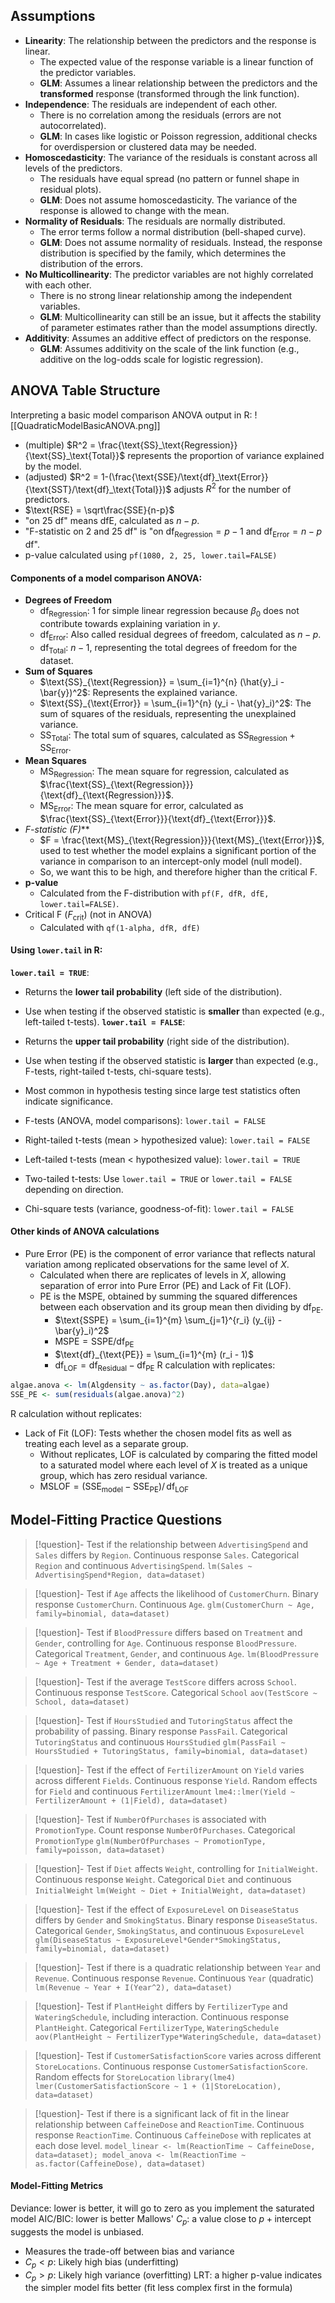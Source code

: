 ## Assumptions
- **Linearity**: The relationship between the predictors and the response is linear.
	- The expected value of the response variable is a linear function of the predictor variables.
	- **GLM**: Assumes a linear relationship between the predictors and the **transformed** response (transformed through the link function).
- **Independence**: The residuals are independent of each other.
	- There is no correlation among the residuals (errors are not autocorrelated).
	- **GLM**: In cases like logistic or Poisson regression, additional checks for overdispersion or clustered data may be needed.
- **Homoscedasticity**: The variance of the residuals is constant across all levels of the predictors.
	- The residuals have equal spread (no pattern or funnel shape in residual plots).
	- **GLM**: Does not assume homoscedasticity. The variance of the response is allowed to change with the mean.
- **Normality of Residuals**: The residuals are normally distributed.
	- The error terms follow a normal distribution (bell-shaped curve).
	- **GLM**: Does not assume normality of residuals. Instead, the response distribution is specified by the family, which determines the distribution of the errors.
- **No Multicollinearity**: The predictor variables are not highly correlated with each other.
	- There is no strong linear relationship among the independent variables.
	- **GLM**: Multicollinearity can still be an issue, but it affects the stability of parameter estimates rather than the model assumptions directly.
- **Additivity**: Assumes an additive effect of predictors on the response.
	- **GLM**: Assumes additivity on the scale of the link function (e.g., additive on the log-odds scale for logistic regression).


## ANOVA Table Structure
Interpreting a basic model comparison ANOVA output in R:
![[QuadraticModelBasicANOVA.png]]
- (multiple) $R^2 = \frac{\text{SS}_\text{Regression}}{\text{SS}_\text{Total}}$ represents the proportion of variance explained by the model.
- (adjusted) $R^2 = 1-(\frac{\text{SSE}/\text{df}_\text{Error}}{\text{SST}/\text{df}_\text{Total}})$ adjusts $R^2$ for the number of predictors.
- $\text{RSE} = \sqrt\frac{SSE}{n-p}$
- "on $25 \: \text{df}$" means $\text{dfE}$, calculated as $n-p$.
- "F-statistic on 2 and 25 $\text{df}$" is "on $\text{df}_{\text{Regression}} = p - 1$ and $\text{df}_{\text{Error}} = n - p$ $\text{df}$".
- p-value calculated using `pf(1080, 2, 25, lower.tail=FALSE)`

#### Components of a model comparison ANOVA:
- **Degrees of Freedom**
	- $\text{df}_{\text{Regression}}$: 1 for simple linear regression because $\beta_0$ does not contribute towards explaining variation in $y$.
	- $\text{df}_{\text{Error}}$: Also called residual degrees of freedom, calculated as $n - p$.
	- $\text{df}_{\text{Total}}$: $n - 1$, representing the total degrees of freedom for the dataset.
- **Sum of Squares**
	- $\text{SS}_{\text{Regression}} = \sum_{i=1}^{n} (\hat{y}_i - \bar{y})^2$: Represents the explained variance.
	- $\text{SS}_{\text{Error}} = \sum_{i=1}^{n} (y_i - \hat{y}_i)^2$: The sum of squares of the residuals, representing the unexplained variance.
	- $\text{SS}_{\text{Total}}$: The total sum of squares, calculated as $\text{SS}_{\text{Regression}} + \text{SS}_{\text{Error}}$.
- **Mean Squares**
	- $\text{MS}_{\text{Regression}}$: The mean square for regression, calculated as $\frac{\text{SS}_{\text{Regression}}}{\text{df}_{\text{Regression}}}$.
	- $\text{MS}_{\text{Error}}$: The mean square for error, calculated as $\frac{\text{SS}_{\text{Error}}}{\text{df}_{\text{Error}}}$.
- **F-statistic (F*)***
	- $F = \frac{\text{MS}_{\text{Regression}}}{\text{MS}_{\text{Error}}}$, used to test whether the model explains a significant portion of the variance in comparison to an intercept-only model (null model).
	- So, we want this to be high, and therefore higher than the critical F.
- **p-value**
	- Calculated from the F-distribution with `pf(F, dfR, dfE, lower.tail=FALSE)`.
- Critical F ($F_\text{crit}$) (not in ANOVA)
	- Calculated with `qf(1-alpha, dfR, dfE)`

#### Using `lower.tail` in R:
**`lower.tail = TRUE`**:
- Returns the **lower tail probability** (left side of the distribution).
- Use when testing if the observed statistic is **smaller** than expected (e.g., left-tailed t-tests).
**`lower.tail = FALSE`**:
- Returns the **upper tail probability** (right side of the distribution).
- Use when testing if the observed statistic is **larger** than expected (e.g., F-tests, right-tailed t-tests, chi-square tests).
- Most common in hypothesis testing since large test statistics often indicate significance.

- F-tests (ANOVA, model comparisons): `lower.tail = FALSE`
- Right-tailed t-tests (mean > hypothesized value): `lower.tail = FALSE`
- Left-tailed t-tests (mean < hypothesized value): `lower.tail = TRUE`
- Two-tailed t-tests: Use `lower.tail = TRUE` or `lower.tail = FALSE` depending on direction.
- Chi-square tests (variance, goodness-of-fit): `lower.tail = FALSE`

#### Other kinds of ANOVA calculations
- Pure Error (PE) is the component of error variance that reflects natural variation among replicated observations for the same level of $X$.
	- Calculated when there are replicates of levels in $X$, allowing separation of error into Pure Error (PE) and Lack of Fit (LOF).
	- PE is the MSPE, obtained by summing the squared differences between each observation and its group mean then dividing by $\text{df}_\text{PE}$.
		- $\text{SSPE} = \sum_{i=1}^{m} \sum_{j=1}^{r_i} (y_{ij} - \bar{y}_i)^2$
		- $\text{MSPE} =  \text{SSPE} / \text{df}_{\text{PE}}$
		- $\text{df}_{\text{PE}} = \sum_{i=1}^{m} (r_i - 1)$
		- $\text{df}_{\text{LOF}} = \text{df}_{\text{Residual}} - \text{df}_{\text{PE}}$
R calculation with replicates:
```r
algae.anova <- lm(Algdensity ~ as.factor(Day), data=algae)
SSE_PE <- sum(residuals(algae.anova)^2)
```
R calculation without replicates:


- Lack of Fit (LOF): Tests whether the chosen model fits as well as treating each level as a separate group.
	- Without replicates, LOF is calculated by comparing the fitted model to a saturated model where each level of $X$ is treated as a unique group, which has zero residual variance.
	- $\text{MSLOF} = \left( \text{SSE}_{\text{model}} - \text{SSE}_{\text{PE}} \right) / \, \text{df}_{\text{LOF}}$

## Model-Fitting Practice Questions

> [!question]- Test if the relationship between `AdvertisingSpend` and `Sales` differs by `Region`.   Continuous response `Sales`. Categorical `Region` and continuous `AdvertisingSpend`.
`lm(Sales ~ AdvertisingSpend*Region, data=dataset)`

> [!question]- Test if `Age` affects the likelihood of `CustomerChurn`.  Binary response `CustomerChurn`.  Continuous `Age`.
`glm(CustomerChurn ~ Age, family=binomial, data=dataset)`

> [!question]- Test if `BloodPressure` differs based on `Treatment` and `Gender`, controlling for `Age`.  Continuous response `BloodPressure`. Categorical `Treatment`, `Gender`, and continuous `Age`.
`lm(BloodPressure ~ Age + Treatment + Gender, data=dataset)`

> [!question]- Test if the average `TestScore` differs across `School`.  Continuous response `TestScore`. Categorical `School`
`aov(TestScore ~ School, data=dataset)`

> [!question]- Test if `HoursStudied` and `TutoringStatus` affect the probability of passing.  Binary response `PassFail`. Categorical `TutoringStatus` and continuous `HoursStudied`
`glm(PassFail ~ HoursStudied + TutoringStatus, family=binomial, data=dataset)`

> [!question]- Test if the effect of `FertilizerAmount` on `Yield` varies across different `Fields`.  Continuous response `Yield`. Random effects for `Field` and continuous `FertilizerAmount`
`lme4::lmer(Yield ~ FertilizerAmount + (1|Field), data=dataset)`

> [!question]- Test if `NumberOfPurchases` is associated with `PromotionType`.  Count response `NumberOfPurchases`. Categorical `PromotionType`
`glm(NumberOfPurchases ~ PromotionType, family=poisson, data=dataset)`

> [!question]- Test if `Diet` affects `Weight`, controlling for `InitialWeight`.  Continuous response `Weight`. Categorical `Diet` and continuous `InitialWeight`
`lm(Weight ~ Diet + InitialWeight, data=dataset)`

> [!question]- Test if the effect of `ExposureLevel` on `DiseaseStatus` differs by `Gender` and `SmokingStatus`.  Binary response `DiseaseStatus`. Categorical `Gender`, `SmokingStatus`, and continuous `ExposureLevel`
`glm(DiseaseStatus ~ ExposureLevel*Gender*SmokingStatus, family=binomial, data=dataset)`

> [!question]- Test if there is a quadratic relationship between `Year` and `Revenue`.  Continuous response `Revenue`. Continuous `Year` (quadratic)
`lm(Revenue ~ Year + I(Year^2), data=dataset)`

> [!question]- Test if `PlantHeight` differs by `FertilizerType` and `WateringSchedule`, including interaction.  Continuous response `PlantHeight`. Categorical `FertilizerType`, `WateringSchedule`
`aov(PlantHeight ~ FertilizerType*WateringSchedule, data=dataset)`

> [!question]- Test if `CustomerSatisfactionScore` varies across different `StoreLocations`.  Continuous response `CustomerSatisfactionScore`. Random effects for `StoreLocation`
`library(lme4)
lmer(CustomerSatisfactionScore ~ 1 + (1|StoreLocation), data=dataset)`

> [!question]- Test if there is a significant lack of fit in the linear relationship between `CaffeineDose` and `ReactionTime`.  Continuous response `ReactionTime`. Continuous `CaffeineDose` with replicates at each dose level.
`model_linear <- lm(ReactionTime ~ CaffeineDose, data=dataset);
model_anova <- lm(ReactionTime ~ as.factor(CaffeineDose), data=dataset)`

#### Model-Fitting Metrics
Deviance: lower is better, it will go to zero as you implement the saturated model
AIC/BIC: lower is better
Mallows' $C_p$: a value close to $p+\text{intercept}$ suggests the model is unbiased.
- Measures the trade-off between bias and variance
- $C_p < p$: Likely high bias (underfitting)
- $C_p > p$: Likely high variance (overfitting)
LRT: a higher p-value indicates the simpler model fits better (fit less complex first in the formula)